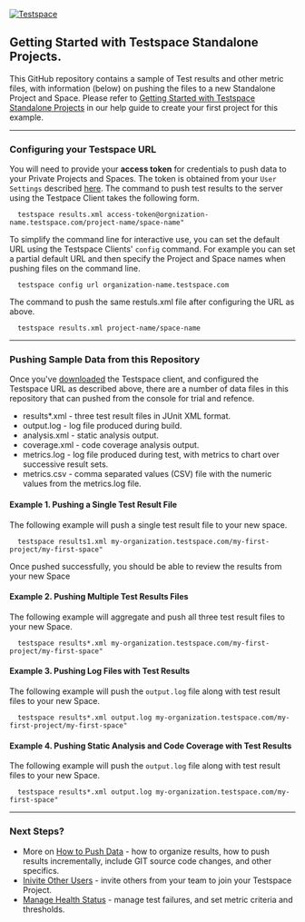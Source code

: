 [![Testspace](http://www.testspace.com/img/Testspace.png)](http://www.testspace.com)

## Getting Started with Testspace Standalone Projects.
This GitHub repository contains a sample of Test results and other metric files, with information (below) on pushing the files to a new Standalone Project and Space. Please refer to [Getting Started with Testspace Standalone Projects](https://help.testspace.com/getting-started:standalone-projects) in our help guide to create your first project for this example. 

---
### Configuring your Testspace URL
You will need to provide your **access token** for credentials to push data to your Private Projects and Spaces. The token is obtained from your `User Settings` described [here](https://help.testspace.com/organization:users). The command to push test results to the server using the Testpace Client takes the following form. 
```
  testspace results.xml access-token@orgnization-name.testspace.com/project-name/space-name"
```

To simplify the command line for interactive use, you can set the default URL using the Testspace Clients' `config` command. For example you can set a partial default URL and then specify the Project and Space names when pushing files on the command line.
```
  testspace config url organization-name.testspace.com
```
The command to push the same restuls.xml file after configuring the URL as above.
```
  testspace results.xml project-name/space-name
```

---
### Pushing Sample Data from this Repository

Once you've [downloaded](https://help.testspace.com/reference:client-download) the Testspace client, and configured the Testspace URL as described above, there are a number of data files in this repository that can pushed from the console for trial and refence. 

  * results*.xml - three test result files in JUnit XML format.
  * output.log - log file produced during build.
  * analysis.xml - static analysis output.
  * coverage.xml - code coverage analysis output.
  * metrics.log - log file produced during test, with metrics to chart over successive result sets.
  * metrics.csv - comma separated values (CSV) file with the numeric values from the metrics.log file. 

#### Example 1. Pushing a Single Test Result File
The following example will push a single test result file to your new space.
```
  testspace results1.xml my-organization.testspace.com/my-first-project/my-first-space"
```
Once pushed successfully, you should be able to review the results from your new Space

#### Example 2. Pushing Multiple Test Results Files
The following example will aggregate and push all three test result files to your new Space.
```
  testspace results*.xml my-organization.testspace.com/my-first-project/my-first-space"
```

#### Example 3. Pushing Log Files with Test Results
The following example will push the `output.log` file along with test result files to your new Space.
```
  testspace results*.xml output.log my-organization.testspace.com/my-first-project/my-first-space"
```

#### Example 4. Pushing Static Analysis and Code Coverage with Test Results
The following example will push the `output.log` file along with test result files to your new Space.
```
  testspace results*.xml output.log my-organization.testspace.com/my-first-space"
```

---
### Next Steps? ###

  * More on [How to Push Data](https://help.testspace.com/how-to:push-data) - how to organize results, how to push results incrementally, include GIT source code changes, and other specifics.
  * [Inivite Other Users](https://help.testspace.com/how-to:invite-other-users) - invite others from your team to join your Testspace Project.
  * [Manage Health Status](https://help.testspace.com/how-to:manage-health-status) - manage test failures, and set metric criteria and thresholds. 

 
  